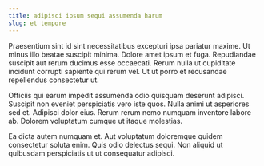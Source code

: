 ```yaml
---
title: adipisci ipsum sequi assumenda harum
slug: et tempore
---
```


Praesentium sint id sint necessitatibus excepturi ipsa pariatur maxime. Ut minus illo beatae suscipit minima. Dolore amet ipsum et fuga. Repudiandae suscipit aut rerum ducimus esse occaecati. Rerum nulla ut cupiditate incidunt corrupti sapiente qui rerum vel. Ut ut porro et recusandae repellendus consectetur ut.

Officiis qui earum impedit assumenda odio quisquam deserunt adipisci. Suscipit non eveniet perspiciatis vero iste quos. Nulla animi ut asperiores sed et. Adipisci dolor eius. Rerum rerum nemo numquam inventore labore ab. Dolorem voluptatum cumque ut itaque molestias.

Ea dicta autem numquam et. Aut voluptatum doloremque quidem consectetur soluta enim. Quis odio delectus sequi. Non aliquid ut quibusdam perspiciatis ut ut consequatur adipisci.
